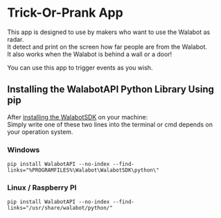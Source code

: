 # Trick-Or-Prank App

This app is designed to use by makers who want to use the Walabot as radar.  
It detect and print on the screen how far people are from the Walabot.  
It also works when the Walabot is behind a wall or a door!

You can use this app to trigger events as you wish.

## Installing the WalabotAPI Python Library Using pip

After [installing the WalabotSDK](http://walabot.com/getting-started) on your machine:  
Simply write one of these two lines into the terminal or cmd depends on your operation system.

### Windows
```
pip install WalabotAPI --no-index --find-links="%PROGRAMFILES%\Walabot\WalabotSDK\python\"
```

### Linux / Raspberry PI
```
pip install WalabotAPI --no-index --find-links="/usr/share/walabot/python/"
```
